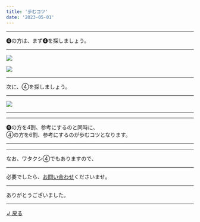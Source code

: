 ```yaml
---
title: '歩むコツ'
date: '2023-05-01'
---
```

***
➍の方は、まず➍を探しましょう。
***
![](/images/44.jpg)

![](/images/44_.jpg)
***
次に、④を探しましょう。
***
![](/images/44__.jpg)
***
***
➍の方を4割、参考にするのと同時に、    
④の方を6割、参考にするのが歩むコツとなります。
***
***
なお、ワタクシ④でもありますので、
***
必要でしたら、[お問い合わせ](https://thebase.in/inquiry/01234567890)くださいませ。
***
ありがとうございました。
***
[ ↲ 戻る ](/posts/0)
